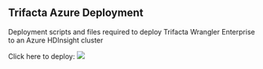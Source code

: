 ## Trifacta Azure Deployment

Deployment scripts and files required to deploy Trifacta Wrangler Enterprise to an Azure HDInsight cluster

Click here to deploy:
<a href="https://portal.azure.com/#create/Microsoft.Template/uri/https%3A%2F%2Fraw.githubusercontent.com%2Ftrifacta%2Fazure-deploy%2Frelease%2F6.4%2FmainTemplate.json" target="_blank"><img src="http://azuredeploy.net/deploybutton.png"/></a>
